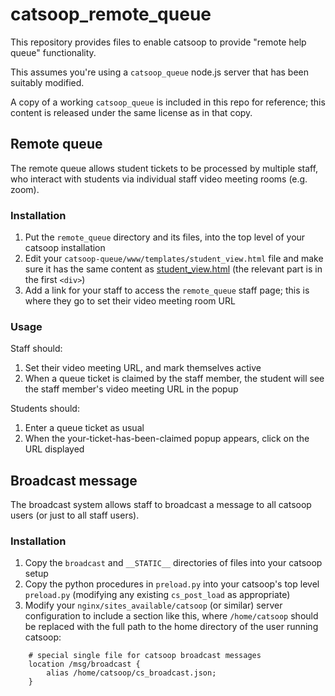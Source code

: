 # catsoop_remote_queue

This repository provides files to enable catsoop to provide "remote help queue" functionality.

This assumes you're using a `catsoop_queue` node.js server that has been suitably modified.

A copy of a working `catsoop_queue` is included in this repo for reference; this content is released under the same license as in that copy.

## Remote queue

The remote queue allows student tickets to be processed by multiple staff, who interact with students via individual staff video meeting rooms (e.g. zoom).

### Installation

1. Put the `remote_queue` directory and its files, into the top level of your catsoop installation
1. Edit your `catsoop-queue/www/templates/student_view.html` file and make sure it has the same content as [student_view.html](catsoop-queue/www/templates/student_view.html) (the relevant part is in the first `<div>`)
1. Add a link for your staff to access the `remote_queue` staff page; this is where they go to set their video meeting room URL

### Usage

Staff should:

1. Set their video meeting URL, and mark themselves active
2. When a queue ticket is claimed by the staff member, the student will see the staff member's video meeting URL in the popup

Students should:

1. Enter a queue ticket as usual
2. When the your-ticket-has-been-claimed popup appears, click on the URL displayed

## Broadcast message

The broadcast system allows staff to broadcast a message to all catsoop users (or just to all staff users).

### Installation

1. Copy the `broadcast` and `__STATIC__` directories of files into your catsoop setup
2. Copy the python procedures in `preload.py` into your catsoop's top level `preload.py` (modifying any existing `cs_post_load` as appropriate)
3. Modify your `nginx/sites_available/catsoop` (or similar) server configuration to include a section like this, where `/home/catsoop` should be replaced with the full path to the home directory of the user running catsoop:
```
    # special single file for catsoop broadcast messages
    location /msg/broadcast {
        alias /home/catsoop/cs_broadcast.json;
    }
```

